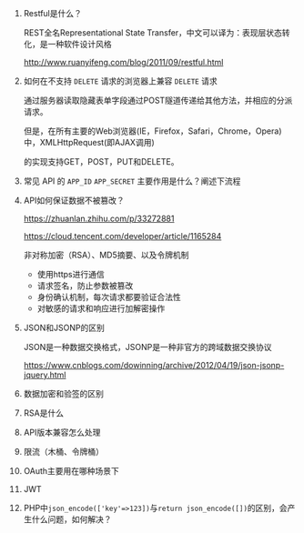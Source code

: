 1. Restful是什么？

   REST全名Representational State Transfer，中文可以译为：表现层状态转化，是一种软件设计风格

   http://www.ruanyifeng.com/blog/2011/09/restful.html

2. 如何在不支持 `DELETE` 请求的浏览器上兼容 `DELETE` 请求

   通过服务器读取隐藏表单字段通过POST隧道传递给其他方法，并相应的分派请求。

   但是，在所有主要的Web浏览器(IE，Firefox，Safari，Chrome，Opera)中，XMLHttpRequest(即AJAX调用)

   的实现支持GET，POST，PUT和DELETE。

3. 常见 API 的 `APP_ID` `APP_SECRET` 主要作用是什么？阐述下流程

4. API如何保证数据不被篡改？

   https://zhuanlan.zhihu.com/p/33272881

   https://cloud.tencent.com/developer/article/1165284

   非对称加密（RSA）、MD5摘要、以及令牌机制

   - 使用https进行通信
   - 请求签名，防止参数被篡改
   - 身份确认机制，每次请求都要验证合法性
   - 对敏感的请求和响应进行加解密操作

5. JSON和JSONP的区别

   JSON是一种数据交换格式，JSONP是一种非官方的跨域数据交换协议

   https://www.cnblogs.com/dowinning/archive/2012/04/19/json-jsonp-jquery.html

6. 数据加密和验签的区别

7. RSA是什么

8. API版本兼容怎么处理

9. 限流（木桶、令牌桶）

10. OAuth主要用在哪种场景下

11. JWT

12. PHP中`json_encode(['key'=>123])`与`return json_encode([])`的区别，会产生什么问题，如何解决？
